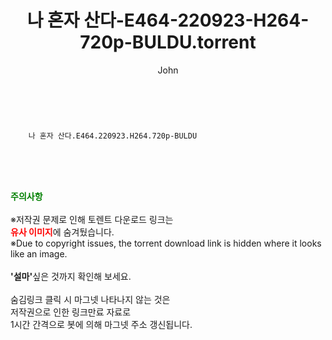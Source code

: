 ﻿---
layout: post
title:  "    나 혼자 산다-E464-220923-H264-720p-BULDU.torrent"
author: John
categories: [ TV ]
tags: [  ]
image:  
description: "    나 혼자 산다-E464-220923-H264-720p-BULDU torrent 정보 공유"
toc: true
toc_sticky: true
---

<br>

        나 혼자 산다.E464.220923.H264.720p-BULDU  
    
<br><br><br>
<p data-ke-size="size16"><b><span style="color: green;">주의사항</span></b><br /><br />※저작권 문제로 인해 토렌트 다운로드 링크는<br /><b><span style="color: red;">유사 이미지</span></b>에 숨겨뒀습니다.<br />※Due to copyright issues, the torrent download link is hidden where it looks like an image.<br /><br /><b>'설마'</b>싶은 것까지 확인해 보세요.<br /><br />숨김링크 클릭 시 마그넷 나타나지 않는 것은<br />저작권으로 인한 링크만료 자료로<br />1시간 간격으로 봇에 의해 마그넷 주소 갱신됩니다.</p>
